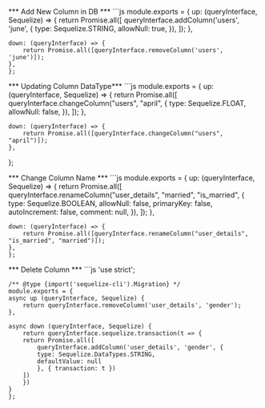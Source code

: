 *** Add New Column in DB ***
    ```js
    module.exports = {
    up: (queryInterface, Sequelize) => {
        return Promise.all([
        queryInterface.addColumn('users', 'june', {
            type: Sequelize.STRING,
            allowNull: true,
        }),
        ]);
    },

    down: (queryInterface) => {
        return Promise.all([queryInterface.removeColumn('users', 'june')]);
    },
    };

*** Updating Column DataType***
    ```js
    module.exports = {
    up: (queryInterface, Sequelize) => {
        return Promise.all([
            queryInterface.changeColumn("users", "april", {
                type: Sequelize.FLOAT,
                allowNull: false,
            }),
        ]);
    },

    down: (queryInterface) => {
        return Promise.all([queryInterface.changeColumn("users", "april")]);
    },
};

*** Change Column Name ***
    ```js
    module.exports = {
    up: (queryInterface, Sequelize) => {
        return Promise.all([
        queryInterface.renameColumn("user_details", "married", "is_married", {
            type: Sequelize.BOOLEAN,
            allowNull: false,
            primaryKey: false,
            autoIncrement: false,
            comment: null,
        }),
        ]);
    },

    down: (queryInterface) => {
        return Promise.all([queryInterface.renameColumn("user_details", "is_married", "married")]);
    },
    };

*** Delete Column ***
    ```js
    'use strict';

    /** @type {import('sequelize-cli').Migration} */
    module.exports = {
    async up (queryInterface, Sequelize) {
        return queryInterface.removeColumn('user_details', 'gender');
    },

    async down (queryInterface, Sequelize) {
        return queryInterface.sequelize.transaction(t => {
        return Promise.all([
            queryInterface.addColumn('user_details', 'gender', {
            type: Sequelize.DataTypes.STRING,
            defaultValue: null
            }, { transaction: t })
        ])
        })
    }
    };
